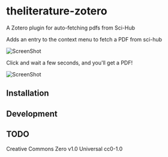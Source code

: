 # theliterature-zotero
A Zotero plugin for auto-fetching pdfs from Sci-Hub

Adds an entry to the context menu to fetch a PDF from sci-hub

![ScreenShot](context-menu.png)

Click and wait a few seconds, and you'll get a PDF!

![ScreenShot](file-added.png)

## Installation

## Development

## TODO

Creative Commons Zero v1.0 Universal 	cc0-1.0
